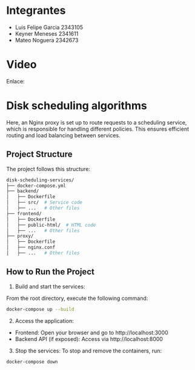 # Integrantes
- Luis Felipe Garcia 2343105
- Keyner Meneses 2341611
- Mateo Noguera 2342673

# Video
Enlace: 


# Disk scheduling algorithms

Here, an Nginx proxy is set up to route requests to a scheduling service, which is responsible for handling different policies. This ensures efficient routing and load balancing between services.

## Project Structure

The project follows this structure:

```graphql
disk-scheduling-services/
├── docker-compose.yml
├── backend/
│   ├── Dockerfile
│   ├── src/  # Service code
│   ├── ...   # Other files
├── frontend/
│   ├── Dockerfile
│   ├── public-html/  # HTML code
│   ├── ...   # Other files
├── proxy/
│   ├── Dockerfile
│   ├── nginx.conf
│   ├── ...   # Other files
```

## How to Run the Project

1. Build and start the services:

From the root directory, execute the following command:

```bash
docker-compose up --build
```

2. Access the application:

- Frontend: Open your browser and go to http://localhost:3000
- Backend API (if exposed): Access via http://localhost:8000

3. Stop the services:
To stop and remove the containers, run:

```bash
docker-compose down
```


